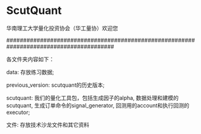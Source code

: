 # ScutQuant
华南理工大学量化投资协会（华工量协）欢迎您

########################################################################################

各文件夹内容如下：

data: 存放练习数据;  

previous_version: scutquant的历史版本;  

scutquant: 我们的量化工具包，包括生成因子的alpha, 数据处理和建模的scutquant, 生成订单命令的signal_generator, 回测用的account和执行回测的executor;   

文件: 存放技术沙龙文件和其它资料
